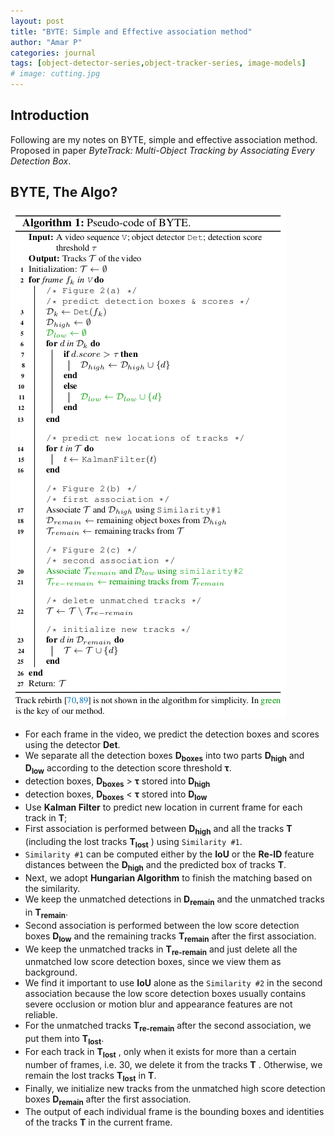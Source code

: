 ```yaml
---
layout: post
title: "BYTE: Simple and Effective association method"
author: "Amar P"
categories: journal
tags: [object-detector-series,object-tracker-series, image-models]
# image: cutting.jpg
---
```



## Introduction

Following are my notes on BYTE, simple and effective association method. Proposed in paper *ByteTrack: Multi-Object Tracking by Associating Every Detection Box*.

## BYTE, The Algo?
![Pseudo-code of BYTE](../assets/img/byte.png "Pseudo-code of BYTE")
- For each frame in the video, we predict the detection boxes and scores using the detector **Det**.
- We separate all the detection boxes **D<sub>boxes</sub>** into two parts **D<sub>high</sub>** and **D<sub>low</sub>** according to the detection score threshold **τ**.
- detection boxes, **D<sub>boxes</sub>** > **τ** stored into **D<sub>high</sub>**
- detection boxes, **D<sub>boxes</sub>** < **τ** stored into **D<sub>low</sub>**
- Use **Kalman Filter** to predict new location in current frame for each track in **T**;
- First association is performed between **D<sub>high</sub>** and all the tracks **T** (including the lost tracks **T<sub>lost</sub>** ) using `Similarity #1`.
- `Similarity #1` can be computed either by the **IoU** or the **Re-ID** feature distances between the **D<sub>high</sub>** and the predicted box of tracks **T**.
- Next, we adopt **Hungarian Algorithm** to finish the matching based on the similarity.
- We keep the unmatched detections in **D<sub>remain</sub>** and the unmatched tracks in **T<sub>remain</sub>**.
- Second association is performed between the low score detection boxes **D<sub>low</sub>** and the remaining tracks **T<sub>remain</sub>** after the first association.
- We keep the unmatched tracks in **T<sub>re-remain</sub>** and just delete all the unmatched low score detection boxes, since we view them as background.
- We find it important to use **IoU** alone as the `Similarity #2` in the second association because the low score detection boxes usually contains severe occlusion or motion blur and appearance features are not reliable.
- For the unmatched tracks **T<sub>re-remain</sub>** after the second association, we put them into **T<sub>lost</sub>**.
- For each track in **T<sub>lost</sub>** , only when it exists for more than a certain number of frames, i.e. 30, we delete it from the tracks **T** . Otherwise, we remain the lost tracks **T<sub>lost</sub>** in **T**.
- Finally, we initialize new tracks from the unmatched high score detection boxes **D<sub>remain</sub>** after the first association.
- The output of each individual frame is the bounding boxes and identities of the tracks **T** in the current frame.
    